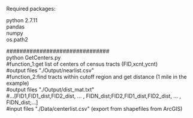 Required packages:  
  
python 2.7.11  
pandas  
numpy  
os.path2  

###############################  
python GetCenters.py  
	#function_1:get list of centers of census tracts (FID,xcnt,ycnt)  
	#output files "./Output/nearlist.csv"   
	#function_2:find tracts within cutoff region and get distance (1 mile in the example)  
	#output files "./Output/dist_mat.txt"  
	#...[FID1,FID1_dist,FID2_dist, ... , FIDN_dist;FID2,FID1_dist,FID2_dist, ... , FIDN_dist;...]   
	#input files "./Data/centerlist.csv" (export from shapefiles from ArcGIS)  
